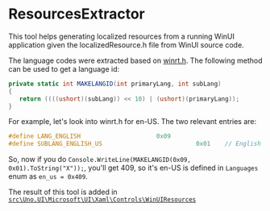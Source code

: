 # ResourcesExtractor

This tool helps generating localized resources from a running WinUI application given the localizedResource.h file from WinUI source code.

The language codes were extracted based on [winrt.h](https://raw.githubusercontent.com/dwmcore/WinSDK-Tools/78c9c2464212f8ecf16d6f20f072423b3ab76901/Include/10.0.25967.0/um/winrt.h). The following method can be used to get a language id:

```csharp
private static int MAKELANGID(int primaryLang, int subLang)
{
   return ((((ushort)(subLang)) << 10) | (ushort)(primaryLang));
}
```

For example, let's look into winrt.h for en-US. The two relevant entries are:

```c
#define LANG_ENGLISH                     0x09
#define SUBLANG_ENGLISH_US                          0x01    // English (USA)
```

So, now if you do `Console.WriteLine(MAKELANGID(0x09, 0x01).ToString("X"));`, you'll get 409, so it's en-US is defined in `Languages` enum as `en_us = 0x409`.

The result of this tool is added in [`src\Uno.UI\Microsoft\UI\Xaml\Controls\WinUIResources`](TODO_LINK)
